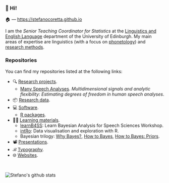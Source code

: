 ### 🖖 Hi!

🏠 — <https://stefanocoretta.github.io>


I am the *Senior Teaching Coordinator for Statistics* at the [Linguistics and English Language](https://www.ed.ac.uk/ppls/linguistics-and-english-language) department of the University of Edinburgh. My main areas of expertise are linguistics (with a focus on [phonetology](https://stefanocoretta.github.io/meta/#phonetology)) and [research methods](https://stefanocoretta.github.io/meta/#research-methods).

### Repositories

You can find my repositories listed at the following links:

- 🔍 [Research projects](https://github.com/stefanocoretta?tab=repositories&q=research-project&type=&language=).
  - [Many Speech Analyses](https://github.com/many-speech-analyses). *Multidimensional signals and analytic flexibility: Estimating degrees of freedom in human speech analyses*.
- 📦 [Research data](https://github.com/stefanocoretta?tab=repositories&q=research-data&type=&language=&sort=).
- 💻 [Software](https://github.com/stefanocoretta?tab=repositories&q=software&type=&language=&sort=).
  - [R packages](https://github.com/stefanocoretta?tab=repositories&q=topic%3Ar-package&type=&language=&sort=).
- 🧑‍🏫 [Learning materials](https://github.com/stefanocoretta?tab=repositories&q=teaching-materials&type=&language=&sort=).
  - [learnB4SS](https://github.com/learnB4SS): Learn Bayesian Analysis for Speech Sciences Workshop.
  - [intRo](https://github.com/intro-rstats): Data visualisation and exploration with R.
  - Bayesian trilogy: [Why Bayes?](https://github.com/stefanocoretta/why-bayes), [How to Bayes](https://github.com/stefanocoretta/how-bayes), [How to Bayes: Priors](https://github.com/stefanocoretta/how-bayes-priors).
- 📽️ [Presentations](https://github.com/stefanocoretta?tab=repositories&q=talk&type=&language=&sort=).
- ℬ [Typography](https://github.com/stefanocoretta?tab=repositories&q=typography&type=&language=&sort=).
- 🌐 [Websites](https://github.com/stefanocoretta?tab=repositories&q=website&type=&language=&sort=).

<br>

![Stefano's github stats](https://github-readme-stats.vercel.app/api?username=stefanocoretta&show_icons=true&theme=dracula)
